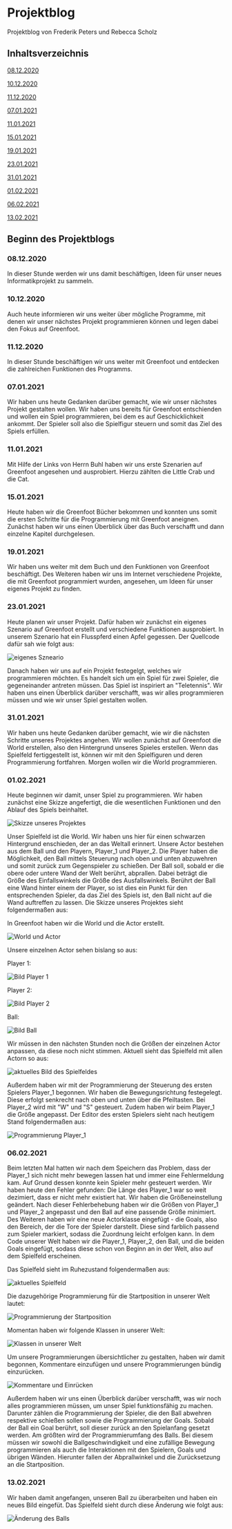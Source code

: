 # Projektblog 

Projektblog von Frederik Peters und Rebecca Scholz

## Inhaltsverzeichnis

[08.12.2020](#einf1)

[10.12.2020](#einf2)

[11.12.2020](#einf3)

[07.01.2021](#einf4)

[11.01.2021](#einf5)

[15.01.2021](#einf6)

[19.01.2021](#einf7)

[23.01.2021](#einf8)

[31.01.2021](#einf9)

[01.02.2021](#einf10)

[06.02.2021](#einf11)

[13.02.2021](#einf12)


## Beginn des Projektblogs

### <a name="einf1"></a> 08.12.2020
In dieser Stunde werden wir uns damit beschäftigen, Ideen für unser neues Informatikprojekt zu sammeln.

### <a name="einf2"></a> 10.12.2020
Auch heute informieren wir uns weiter über mögliche Programme, mit denen wir unser nächstes Projekt programmieren können und legen dabei den Fokus auf Greenfoot. 

### <a name="einf3"></a> 11.12.2020
In dieser Stunde beschäftigen wir uns weiter mit Greenfoot und entdecken die zahlreichen Funktionen des Programms.

### <a name="einf4"></a> 07.01.2021
Wir haben uns heute Gedanken darüber gemacht, wie wir unser nächstes Projekt gestalten wollen. Wir haben uns bereits für Greenfoot entschienden und wollen ein Spiel programmieren, bei dem es auf Geschicklichkeit ankommt. Der Spieler soll also die Spielfigur steuern und somit das Ziel des Spiels erfüllen. 

### <a name="einf5"></a> 11.01.2021
Mit Hilfe der Links von Herrn Buhl haben wir uns erste Szenarien auf Greenfoot angesehen und ausprobiert. Hierzu zählten die Little Crab und die Cat.

### <a name="einf6"></a> 15.01.2021
Heute haben wir die Greenfoot Bücher bekommen und konnten uns somit die ersten Schritte für die Programmierung mit Greenfoot aneignen. Zunächst haben wir uns einen Überblick über das Buch verschafft und dann einzelne Kapitel durchgelesen.

### <a name="einf7"></a> 19.01.2021
Wir haben uns weiter mit dem Buch und den Funktionen von Greenfoot beschäftigt. Des Weiteren haben wir uns im Internet verschiedene Projekte, die mit Greenfoot programmiert wurden, angesehen, um Ideen für unser eigenes Projekt zu finden.

### <a name="einf8"></a> 23.01.2021
Heute planen wir unser Projekt. Dafür haben wir zunächst ein eigenes Szenario auf Greenfoot erstellt und verschiedene Funktionen ausprobiert. In unserem Szenario hat ein Flusspferd einen Apfel gegessen. Der Quellcode dafür sah wie folgt aus:

![eigenes Szneario](https://github.com/Frecca/Projektblog-Nr.-2/blob/main/Hippo.png)

Danach haben wir uns auf ein Projekt festegelgt, welches wir programmieren möchten. Es handelt sich um ein Spiel für zwei Spieler, die gegeneinander antreten müssen. Das Spiel ist inspiriert an "Teletennis". Wir haben uns einen Überblick darüber verschafft, was wir alles programmieren müssen und wie wir unser Spiel gestalten wollen.

### <a name="einf9"></a> 31.01.2021

Wir haben uns heute Gedanken darüber gemacht, wie wir die nächsten Schritte unseres Projektes angehen. Wir wollen zunächst auf Greenfoot die World erstellen, also den Hintergrund unseres Spieles erstellen. Wenn das Spielfeld fertiggestellt ist, können wir mit den Spielfiguren und deren Programmierung fortfahren. Morgen wollen wir die World programmieren.

### <a name="einf10"></a> 01.02.2021

Heute beginnen wir damit, unser Spiel zu programmieren. Wir haben zunächst eine Skizze angefertigt, die die wesentlichen Funktionen und den Ablauf des Spiels beinhaltet. 

![Skizze unseres Projektes](https://raw.githubusercontent.com/Frecca/Projektblog-Nr.-2/main/Skizze.jpg)

Unser Spielfeld ist die World. Wir haben uns hier für einen schwarzen Hintergrund enschieden, der an das Weltall erinnert. Unsere Actor bestehen aus dem Ball und den Playern, Player_1 und Player_2. 
Die Player haben die Möglichkeit, den Ball mittels Steuerung nach oben und unten abzuwehren und somit zurück zum Gegenspieler zu schießen. Der Ball soll, sobald er die obere oder untere Wand der Welt berührt, abprallen. Dabei beträgt die Größe des Einfallswinkels die Größe des Ausfallswinkels. Berührt der Ball eine Wand hinter einem der Player, so ist dies ein Punkt für den entsprechenden Spieler, da das Ziel des Spiels ist, den Ball nicht auf die Wand auftreffen zu lassen. 
Die Skizze unseres Projektes sieht folgendermaßen aus:

In Greenfoot haben wir die World und die Actor erstellt. 

![World und Actor](https://raw.githubusercontent.com/Frecca/Projektblog-Nr.-2/main/World%20and%20Actors.png)

Unsere einzelnen Actor sehen bislang so aus:

Player 1:

![Bild Player 1](https://raw.githubusercontent.com/Frecca/Projektblog-Nr.-2/main/Player_1.png)

Player 2:

![Bild Player 2](https://raw.githubusercontent.com/Frecca/Projektblog-Nr.-2/main/Player_2.png)

Ball:

![Bild Ball](https://raw.githubusercontent.com/Frecca/Projektblog-Nr.-2/main/Ball.png)

Wir müssen in den nächsten Stunden noch die Größen der einzelnen Actor anpassen, da diese noch nicht stimmen. Aktuell sieht das Spielfeld mit allen Actorn so aus:

![aktuelles Bild des Spielfeldes](https://raw.githubusercontent.com/Frecca/Projektblog-Nr.-2/main/Spielfeld_01.02.2021.png)

Außerdem haben wir mit der Programmierung der Steuerung des ersten Spielers Player_1 begonnen. Wir haben die Bewegungsrichtung festegelegt. Diese erfolgt senkrecht nach oben und unten über die Pfeiltasten. Bei Player_2 wird mit "W" und "S" gesteuert. Zudem haben wir beim Player_1 die Größe angepasst. Der Editor des ersten Spielers sieht nach heutigem Stand folgendermaßen aus:

![Programmierung Player_1](https://raw.githubusercontent.com/Frecca/Projektblog-Nr.-2/main/Player%201%20descr.png)

### <a name="einf11"></a> 06.02.2021

Beim letzten Mal hatten wir nach dem Speichern das Problem, dass der Player_1 sich nicht mehr bewegen lassen hat und immer eine Fehlermeldung kam. Auf Grund dessen konnte kein Spieler mehr gesteuert werden. Wir haben heute den Fehler gefunden: Die Länge des Player_1 war so weit dezimiert, dass er nicht mehr existiert hat. Wir haben die Größeneinstellung geändert. 
Nach dieser Fehlerbehebung haben wir die Größen von Player_1 und Player_2 angepasst und den Ball auf eine passende Größe minimiert. 
Des Weiteren haben wir eine neue Actorklasse eingefügt - die Goals, also den Bereich, der die Tore der Spieler darstellt. Diese sind farblich passend zum Spieler markiert, sodass die Zuordnung leicht erfolgen kann. In dem Code unserer Welt haben wir die Player_1, Player_2, den Ball, und die beiden Goals eingefügt, sodass diese schon von Beginn an in der Welt, also auf dem Spielfeld erscheinen. 

Das Spielfeld sieht im Ruhezustand folgendermaßen aus:

![aktuelles Spielfeld](https://github.com/Frecca/Projektblog-Nr.-2/blob/main/Screen-d.png)

Die dazugehörige Programmierung für die Startposition in unserer Welt lautet:

![Programmierung der Startposition](https://github.com/Frecca/Projektblog-Nr.-2/blob/main/Screen-e.png)

Momentan haben wir folgende Klassen in unserer Welt:

![Klassen in unserer Welt](https://github.com/Frecca/Projektblog-Nr.-2/blob/main/Screen-f.png)

Um unsere Programmierungen übersichtlicher zu gestalten, haben wir damit begonnen, Kommentare einzufügen und unsere Programmierungen bündig einzurücken.

![Kommentare und Einrücken](https://github.com/Frecca/Projektblog-Nr.-2/blob/main/Screen-c.png)

Außerdem haben wir uns einen Überblick darüber verschafft, was wir noch alles programmieren müssen, um unser Spiel funktionsfähig zu machen. Darunter zählen die Programmierung der Spieler, die den Ball abwehren respektive schießen sollen sowie die Programmierung der Goals. Sobald der Ball ein Goal berührt, soll dieser zurück an den Spielanfang gesetzt werden. Am größten wird der Programmierumfang des Balls. Bei diesem müssen wir sowohl die Ballgeschwindigkeit und eine zufällige Bewegung programmieren als auch die Interaktionen mit den Spielern, Goals und übrigen Wänden. Hierunter fallen der Abprallwinkel und die Zurücksetzung an die Startposition.

### <a name="einf12"></a> 13.02.2021

Wir haben damit angefangen, unseren Ball zu überarbeiten und haben ein neues Bild eingefüt. Das Spielfeld sieht durch diese Änderung wie folgt aus:

![Änderung des Balls]()
